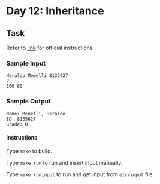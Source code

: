 # Day 12: Inheritance

## Task

Refer to [link](https://www.hackerrank.com/challenges/30-inheritance) for official instructions.

### Sample Input

```
Heraldo Memelli 8135627
2
100 80
```

### Sample Output

```
Name: Memelli, Heraldo
ID: 8135627
Grade: O
```

#### Instructions

Type `make` to build.

Type `make run` to run and insert input manually.

Type `make runinput` to run and get input from `etc/input` file.